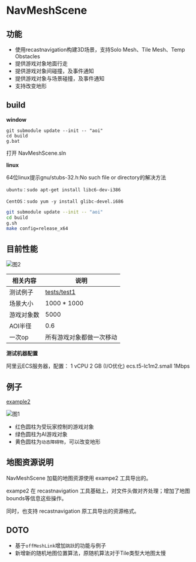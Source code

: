 # NavMeshScene

## 功能

  - 使用recastnavigation构建3D场景，支持Solo Mesh、Tile Mesh、Temp Obstacles
  - 提供游戏对象地面行走
  - 提供游戏对象间碰撞，及事件通知
  - 提供游戏对象与场景碰撞，及事件通知
  - 支持改变地形

## build

**window**

```dos
git submodule update --init -- "aoi"
cd build
g.bat
```

打开 NavMeshScene.sln

**linux**

64位linux提示gnu/stubs-32.h:No such file or directory的解决方法
```
ubuntu：sudo apt-get install libc6-dev-i386

CentOS：sudo yum -y install glibc-devel.i686
```

```bash
git submodule update --init -- "aoi"
cd build
g.sh
make config=release_x64
```

## 目前性能

![图2](assets/2.jpg)

相关内容   | 说明
--------- | -----------------------------------
测试例子   | [tests/test1](tests/test1/main.cpp)
场景大小   | 1000 * 1000
游戏对象数 | 5000
AOI半径    | 0.6
一次op     | 所有游戏对象都做一次移动

**测试机器配置**

阿里云ECS服务器，配置： 1 vCPU 2 GB (I/O优化) ecs.t5-lc1m2.small 1Mbps

## 例子

[example2](example2)

![图1](assets/1.jpg)

  - 红色圆柱为受玩家控制的游戏对象
  - 绿色圆柱为AI游戏对象
  - 黄色圆柱为`动态障碍物`，可以改变地形


## 地图资源说明

NavMeshScene 加载的地图资源使用 exampe2 工具导出的。

exampe2 在 recastnavigation 工具基础上，对文件头做对齐处理；增加了地图bounds等信息这些操作。

同时，也支持 recastnavigation 原工具导出的资源格式。

## DOTO

- 基于`offMeshLink`增加`跳跃`的功能与例子
- 新增新的随机地图位置算法，原随机算法对于Tile类型大地图太慢

